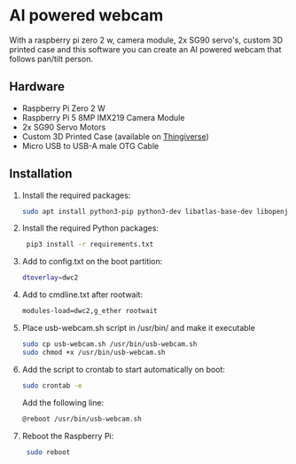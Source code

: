 # AI powered webcam

With a raspberry pi zero 2 w, camera module, 2x SG90 servo's, custom 3D printed case and this software you can create an AI powered webcam that follows pan/tilt person.

## Hardware
- Raspberry Pi Zero 2 W
- Raspberry Pi 5 8MP IMX219 Camera Module
- 2x SG90 Servo Motors
- Custom 3D Printed Case (available on [Thingiverse](https://www.thingiverse.com/thing:708819))
- Micro USB to USB-A male OTG Cable

## Installation
1. Install the required packages:
   ```bash
   sudo apt install python3-pip python3-dev libatlas-base-dev libopenjp2-7 libtiff5 v4l2-ctlq
   ```
   
2. Install the required Python packages:
   ```bash
    pip3 install -r requirements.txt
    ```

3. Add to config.txt on the boot partition: 
   ```bash
   dtoverlay=dwc2
   ```
4. Add to cmdline.txt after rootwait:
    ```bash
    modules-load=dwc2,g_ether rootwait
    ```
5. Place usb-webcam.sh script in /usr/bin/ and make it executable
    ```bash
    sudo cp usb-webcam.sh /usr/bin/usb-webcam.sh
    sudo chmod +x /usr/bin/usb-webcam.sh
    ```
6. Add the script to crontab to start automatically on boot:
   ```bash
   sudo crontab -e
   ```
   Add the following line:
   ```bash
   @reboot /usr/bin/usb-webcam.sh
   ```
   
7. Reboot the Raspberry Pi:
   ```bash
    sudo reboot
    ```
   